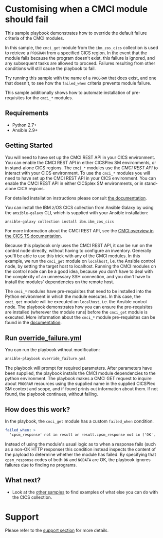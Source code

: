 # Customising when a CMCI module should fail

This sample playbook demonstrates how to override the default failure criteria
of the CMCI modules.

In this sample, the `cmci_get` module from the `ibm_zos_cics` collection is used
to retrieve a `PROGRAM` from a specified CICS region.  In the event that the
module fails because the program doesn't exist, this failure is ignored, and any
subsequent tasks are allowed to proceed. Failures resulting from other conditions
will still cause the playbook to fail.

Try running this sample with the name of a `PROGRAM` that does exist, and one that
doesn't, to see how the `failed_when` criteria prevents module failure.

This sample additionally shows how to automate installation of
pre-requisites for the `cmci_*` modules.

## Requirements
   - Python 2.7+
   - Ansible 2.9+

## Getting Started
You will need to have set up the CMCI REST API in your CICS environment. You
can enable the CMCI REST API in either CICSPlex SM environments, or in
stand-alone CICS regions. The `cmci_*` modules use the *CMCI REST API* to
interact with your CICS environment. To use the `cmci_*` modules you
will need to have set up the CMCI REST API in your CICS environment. You can
enable the CMCI REST API in either CICSplex SM environments, or in stand-alone
CICS regions.

For detailed installation instructions please consult
[the documentation](https://ibm.github.io/z_ansible_collections_doc/installation/installation.html).

You can install the IBM z/OS CICS collection from Ansible Galaxy by using the
`ansible-galaxy` CLI, which is supplied with your Ansible installation:

```bash
ansible-galaxy collection install ibm.ibm_zos_cics
```

For more information about the CMCI REST API, see the
[CMCI overview in the CICS TS documentation](https://www.ibm.com/support/knowledgecenter/SSGMCP_5.6.0/fundamentals/cpsm/cpsm-cmci-overview.html).

Because this playbook only uses the CMCI REST API, it can be run on the control
node directly, without having to configure an inventory. Generally you'll be
able to use this trick with any of the CMCI modules. In this example, we run
the `cmci_get` module on `localhost`, i.e. the Ansible control node, by setting
the target host to localhost. Running the CMCI modules on the control node can
be a good idea, because you don't have to deal with the complexity of an
unneessary SSH connection, and you don't have to install the modules'
dependencies on the remote host.

The `cmci_*` modules have pre-requisites that need to be installed into the
Python environment in which the module executes.  In this case, the `cmci_get`
module will be executed on `localhost`, i.e. the Ansible control node.
The playbook demonstrates how you can ensure the pre-requisites are installed
(wherever the module runs) before the `cmci_get` module is executed.  More
information about the `cmci_*` module pre-requisites can be found in the
[documentation](https://ibm.github.io/z_ansible_collections_doc/ibm_zos_cics/docs/source/requirements_managed.html).

## Run [override_failure.yml](override_failure.yml)

You can run the playbook without modification:
```bash
ansible-playbook override_failure.yml
````

The playbook will prompt for required parameters. After parameters have been
supplied, the playbook installs the CMCI module dependencies to the
python environment. The playbook makes a CMCI GET request to inquire about
`PROGRAM` resources using the supplied name in the supplied CICSPlex SM context
and scope, and if found prints out information about them. If not found, the
playbook continues, without failing.

## How does this work?

In the playbook, the `cmci_get` module has a custom `failed_when` condition.

```yml
failed_when: >
  'cpsm_response' not in result or result.cpsm_response not in ['OK', 'NODATA']
```

Instead of using the module's usual logic as to when a response fails (such as
a non-OK HTTP response) this condition instead inspects the content of the
payload to determine whether the module has failed. By specifying that
`cpsm_response` codes of both `OK` and `NODATA` are OK, the playbook ignores
failures due to finding no programs.

## What next?

- Look at the [other samples](../..) to find examples of what else you can do with the CICS collection.

# Support

Please refer to the [support section](../../../README.md#support) for more
details.
